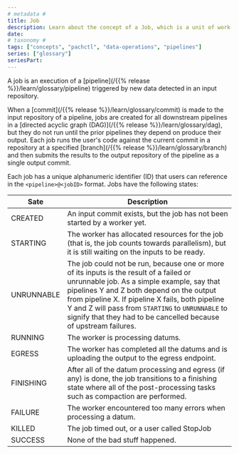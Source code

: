 ```yaml
---
# metadata # 
title: Job
description: Learn about the concept of a Job, which is a unit of work that is created by a pipeline.
date: 
# taxonomy #
tags: ["concepts", "pachctl", "data-operations", "pipelines"]
series: ["glossary"]
seriesPart:
--- 
```


A job is an execution of a [pipeline](/{{% release %}}/learn/glossary/pipeline) triggered by new data detected in an input repository. 

When a [commit](/{{% release %}}/learn/glossary/commit) is made to the input repository of a pipeline, jobs are created for all downstream pipelines in a [directed acyclic graph (DAG)](/{{% release %}}/learn/glossary/dag), but they do not run until the prior pipelines they depend on produce their output. Each job runs the user's code against the current commit in a repository at a specified [branch](/{{% release %}}/learn/glossary/branch) and then submits the results to the output repository of the pipeline as a single output commit.

Each job has a unique alphanumeric identifier (ID) that users can reference in the `<pipeline>@<jobID>` format. Jobs have the following states:

| Sate     | Description  |
| --------- | ------------ |
|CREATED| An input commit exists, but the job has not been started by a worker yet.|
|STARTING| The worker has allocated resources for the job (that is, the job counts towards parallelism), but it is still waiting on the inputs to be ready.|
|UNRUNNABLE|The job could not be run, because one or more of its inputs is the result of a failed or unrunnable job. As a simple example, say that pipelines Y and Z both depend on the output from pipeline X.  If pipeline X fails, both pipeline Y and Z will pass from `STARTING` to `UNRUNNABLE` to signify that they had to be cancelled because of upstream failures.|
|RUNNING|The worker is processing datums.|
|EGRESS|The worker has completed all the datums and is uploading the output to the egress endpoint.|
|FINISHING| After all of the datum processing and egress (if any) is done, the job transitions to a finishing state where all of the post-processing tasks such as compaction are performed.|
|FAILURE|The worker encountered too many errors when processing a datum.|
|KILLED|The job timed out, or a user called StopJob|
|SUCCESS| None of the bad stuff happened.| 



